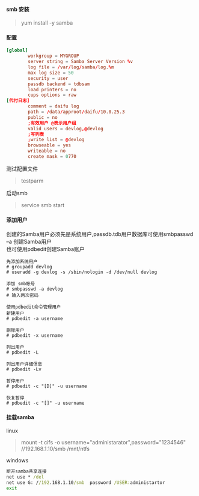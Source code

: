 #### smb 安装
> yum install -y samba

#### 配置
``` conf
[global]
        workgroup = MYGROUP
        server string = Samba Server Version %v
        log file = /var/log/samba/log.%m
        max log size = 50
        security = user
        passdb backend = tdbsam
        load printers = no
        cups options = raw
[代付日志]
        comment = daifu log
        path = /data/approot/daifu/10.0.25.3
        public = no
        ;有效用户 @表示用户组
        valid users = devlog,@devlog
        ;写列表
        ;write list = @devlog
        browseable = yes
        writeable = no
        create mask = 0770
```

测试配置文件
> testparm

启动smb
> service smb start

#### 添加用户
创建的Samba用户必须先是系统用户,passdb.tdb用户数据库可使用smbpasswd –a 创建Samba用户  
也可使用pdbedit创建Samba账户
```shell 
先添加系统用户
# groupadd devlog
# useradd -g devlog -s /sbin/nologin -d /dev/null devlog

添加 smb帐号
# smbpasswd -a devlog
# 输入两次密码

使用pdbedit命令管理用户
新建用户
# pdbedit -a username

删除用户
# pdbedit -x username

列出用户
# pdbedit -L

列出用户详细信息
# pdbedit -Lv

暂停用户
# pdbedit -c "[D]" -u username

恢复暂停
# pdbedit -c "[]" -u username
```

#### 挂载samba
linux 
> mount -t cifs -o username="administarator",password="1234546"  //192.168.1.10/smb  /mnt/ntfs

windows
```bat
断开samba共享连接
net use * /del
net use G: //192.168.1.10/smb  password /USER:administartor
exit
```